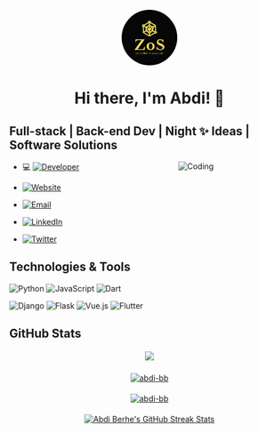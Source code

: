 <p align="center">
  <img src="./assets/images/logo.png" alt="Logo" width="100" height="100" style="border-radius: 50%;">
</p>

<h1 align="center"><strong>Hi there, I'm Abdi! 👋</strong></h1>

## Full-stack | Back-end Dev | Night ✨ Ideas | Software Solutions

<img align="right" alt='Coding' width="200" height="250" src="https://media0.giphy.com/media/xT9IgzoKnwFNmISR8I/200.webp?cid=ecf05e47h96oo2v1t578gjifa6hzp5ayz2cq61slz0owg0u7&ep=v1_gifs_search&rid=200.webp&ct=f">
<!--<img align="right" alt='Coding' width="200" height="250" src="https://giphy.com/gifs/Pluralsight-computer-technology-coding-L1R1tvI9svkIWwpVYr">-->

- 💻 [![Developer](https://img.shields.io/badge/-Developer-000000?style=flat-square&logo=code&logoColor=white)](https://example.com)

- [![Website](https://img.shields.io/badge/-Website-41B883?style=flat-square&logo=vue.js&logoColor=white)](https://abdi-berhe.onrender.com)

- [![Email](https://img.shields.io/badge/-Email-D14836?style=flat-square&logo=gmail&logoColor=white)](mailto:abdiberhe@gmail.com)

- [![LinkedIn](https://img.shields.io/badge/-LinkedIn-0077B5?style=flat-square&logo=linkedin&logoColor=white)](https://linkedin.com/in/abdi-berhe)

- [![Twitter](https://img.shields.io/badge/-Twitter-1DA1F2?style=flat-square&logo=twitter&logoColor=white)](https://twitter.com/abdi_berhe)

## Technologies & Tools

![Python](https://img.shields.io/badge/-Python-3776AB?style=flat-square&logo=python&logoColor=white) ![JavaScript](https://img.shields.io/badge/-JavaScript-F7DF1E?style=flat-square&logo=javascript&logoColor=white) ![Dart](https://img.shields.io/badge/-Dart-0175C2?style=flat-square&logo=dart&logoColor=white)

![Django](https://img.shields.io/badge/-Django-092E20?style=flat-square&logo=django&logoColor=white) ![Flask](https://img.shields.io/badge/-Flask-000000?style=flat-square&logo=flask&logoColor=white) ![Vue.js](https://img.shields.io/badge/-Vue.js-4FC08D?style=flat-square&logo=vue.js&logoColor=white)
![Flutter](https://img.shields.io/badge/-Flutter-02569B?style=flat-square&logo=flutter&logoColor=white)

<!-- GitHub Stats Section -->
## GitHub Stats

<div style="display: flex; flex-direction: column; align-items: center; margin-top: 20px;">

  <!-- GitHub Last Commit -->
  <div>
    <img src="https://img.shields.io/github/last-commit/abdi-bb/abdi-bb?label=Last%20Commit">
  </div>

  <!-- Most Used Languages -->
  <div style="margin-top: 20px;">
    <a href="https://git.io/streak-stats">
        <img src="https://github-readme-stats.vercel.app/api/top-langs?username=abdi-bb&layout=compact&hide_border=true&bg_color=1d1f21&text_color=ffffff&title_color=20d6fe&icon_color=20d6fe" alt="abdi-bb" />
    </a>
  </div>

  <!-- GitHub Stats -->
  <div style="margin-top: 20px;">
    <a href="https://git.io/streak-stats">
        <img src="https://github-readme-stats.vercel.app/api?username=abdi-bb&hide_border=true&bg_color=1d1f21&text_color=ffffff&title_color=20d6fe&icon_color=20d6fe" alt="abdi-bb" />
    </a>
  </div>

  <!-- GitHub Streak Stats -->
  <div style="margin-top: 20px;">
    <a href="https://git.io/streak-stats">
      <img src="https://github-readme-streak-stats.herokuapp.com?user=abdi-bb&hide_border=true&background=1d1f21&stroke=20d6fe&ring=20d6fe&fire=2191b2&dates=808080&currStreakNum=c9cacc&currStreakLabel=20d6fe&sideNums=c9cacc&sideLabels=2191b2" alt="Abdi Berhe's GitHub Streak Stats" />
    </a>
  </div>

</div>


<!-- ## My GitHub Projects

[![Project 1](https://github-readme-stats.vercel.app/api/pin/?username=abdi-bb&repo=project-1&show_owner=true)](https://github.com/abdi-bb/project-1)
[![Project 2](https://github-readme-stats.vercel.app/api/pin/?username=abdi-bb&repo=project-2&show_owner=true)](https://github.com/abdi-bb/project-2) -->

